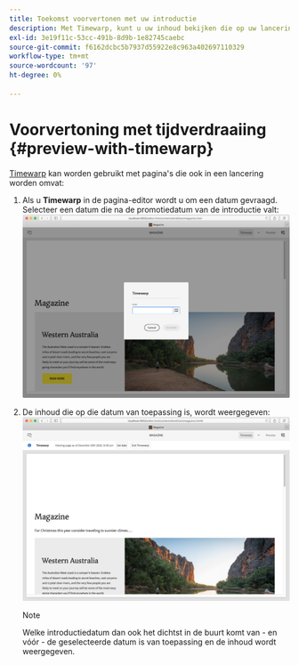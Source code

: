 ```yaml
---
title: Toekomst voorvertonen met uw introductie
description: Met Timewarp, kunt u uw inhoud bekijken die op uw lanceringen wordt gebaseerd.
exl-id: 3e19f11c-53cc-491b-8d9b-1e82745caebc
source-git-commit: f6162dcbc5b7937d55922e8c963a402697110329
workflow-type: tm+mt
source-wordcount: '97'
ht-degree: 0%

---
```


# Voorvertoning met tijdverdraaiing {#preview-with-timewarp}

[Timewarp](/help/sites-cloud/authoring/sites-console/page-versions.md#timewarp) kan worden gebruikt met pagina&#39;s die ook in een lancering worden omvat:

1. Als u **Timewarp** in de pagina-editor wordt u om een datum gevraagd. Selecteer een datum die na de promotiedatum van de introductie valt:
   ![Navigeren door Starten vanuit de Pagina-editor](/help/sites-cloud/authoring/assets/launches-timewarp-01.png)

1. De inhoud die op die datum van toepassing is, wordt weergegeven:
   ![Navigeren door Starten vanuit de Pagina-editor](/help/sites-cloud/authoring/assets/launches-timewarp-02.png)

   >[!NOTE]
   >
   >Welke introductiedatum dan ook het dichtst in de buurt komt van - en vóór - de geselecteerde datum is van toepassing en de inhoud wordt weergegeven.
